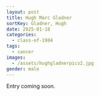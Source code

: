 ```yaml
---
layout: post
title: Hugh Marc Gladner
sortKey: Gladner, Hugh
date: 2025-01-18
categories:
  - class-of-1984
tags:
  - cancer
images:
  - /assets/hughgladnerpics2.jpg
gender: male
---
```

E﻿ntry coming soon.